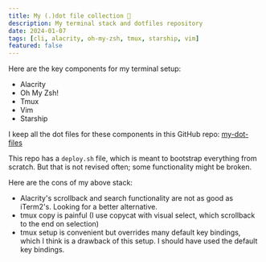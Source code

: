 ```yaml
---
title: My (.)dot file collection 📂
description: My terminal stack and dotfiles repository
date: 2024-01-07
tags: [cli, alacrity, oh-my-zsh, tmux, starship, vim]
featured: false
---
```



Here are the key components for my terminal setup:
- Alacrity
- Oh My Zsh!
- Tmux
- Vim
- Starship


I keep all the dot files for these components in this GitHub repo: [my-dot-files](https://github.com/RafikFarhad/my-dot-files)


This repo has a `deploy.sh` file, which is meant to bootstrap everything from scratch.
But that is not revised often; some functionality might be broken.


Here are the cons of my above stack:


- Alacrity's scrollback and search functionality are not as good as iTerm2's. Looking for a better alternative.
- tmux copy is painful (I use copycat with visual select, which scrollback to the end on selection)
- tmux setup is convenient but overrides many default key bindings, which I think is a drawback of this setup. I should have used the default key bindings.